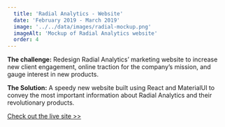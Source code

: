 ```yaml
---
  title: 'Radial Analytics - Website'
  date: 'February 2019 - March 2019'
  image: '../../data/images/radial-mockup.png'
  imageAlt: 'Mockup of Radial Analytics website'
  order: 4
---
```


**The challenge:** Redesign Radial Analytics’ marketing website to increase new client engagement, online traction for the company’s mission, and gauge interest in new products.

**The Solution:** A speedy new website built using React and MaterialUI to convey the most important information about Radial Analytics and their revolutionary products.

[Check out the live site >>](https://www.radialanalytics.com)
